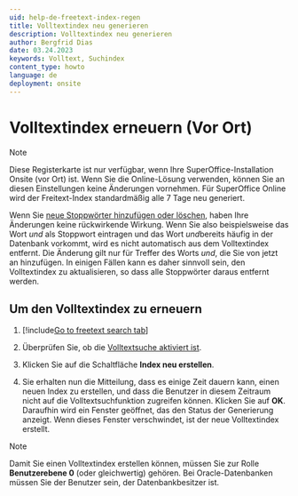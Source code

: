 ```yaml
---
uid: help-de-freetext-index-regen
title: Volltextindex neu generieren
description: Volltextindex neu generieren
author: Bergfrid Dias
date: 03.24.2023
keywords: Volltext, Suchindex
content_type: howto
language: de
deployment: onsite
---
```


# Volltextindex erneuern (Vor Ort)

> [!NOTE]
> Diese Registerkarte ist nur verfügbar, wenn Ihre SuperOffice-Installation Onsite (vor Ort) ist. Wenn Sie die Online-Lösung verwenden, können Sie an diesen Einstellungen keine Änderungen vornehmen. Für SuperOffice Online wird der Freitext-Index standardmäßig alle 7 Tage neu generiert.

Wenn Sie [neue Stoppwörter hinzufügen oder löschen][1], haben Ihre Änderungen keine rückwirkende Wirkung. Wenn Sie also beispielsweise das Wort *und* als Stoppwort eintragen und das Wort *und*bereits häufig in der Datenbank vorkommt, wird es nicht automatisch aus dem Volltextindex entfernt. Die Änderung gilt nur für Treffer des Worts *und*, die Sie von jetzt an hinzufügen. In einigen Fällen kann es daher sinnvoll sein, den Volltextindex zu aktualisieren, so dass alle Stoppwörter daraus entfernt werden.

## Um den Volltextindex zu erneuern

1. [!include[Go to freetext search tab](includes/goto-freetext.md)]

1. Überprüfen Sie, ob die [Volltextsuche aktiviert ist][4].

1. Klicken Sie auf die Schaltfläche **Index neu erstellen**.

1. Sie erhalten nun die Mitteilung, dass es einige Zeit dauern kann, einen neuen Index zu erstellen, und dass die Benutzer in diesem Zeitraum nicht auf die Volltextsuchfunktion zugreifen können. Klicken Sie auf **OK**. Daraufhin wird ein Fenster geöffnet, das den Status der Generierung anzeigt. Wenn dieses Fenster verschwindet, ist der neue Volltextindex erstellt.

> [!NOTE]
> Damit Sie einen Volltextindex erstellen können, müssen Sie zur Rolle **Benutzerebene 0** (oder gleichwertig) gehören. Bei Oracle-Datenbanken müssen Sie der Benutzer sein, der Datenbankbesitzer ist.

<!-- Referenced links -->
[1]: stopwords.md
[4]: enable.md

<!-- Referenced images -->
